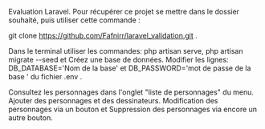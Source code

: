Evaluation Laravel. 
Pour récupérer ce projet se mettre dans le dossier souhaité, puis utiliser cette commande :

git clone https://github.com/Fafnirr/laravel_validation.git .

Dans le terminal utiliser les commandes: php artisan serve, php artisan migrate --seed et Créez une base de données. 
Modifier les lignes: DB_DATABASE='Nom de la base' et DB_PASSWORD='mot de passe de la base ' du fichier .env .

Consultez les personnages dans l'onglet "liste de personnages" du menu. Ajouter des personnages et des dessinateurs. 
Modification des personnages via un bouton et Suppression des personnages via encore un autre bouton.